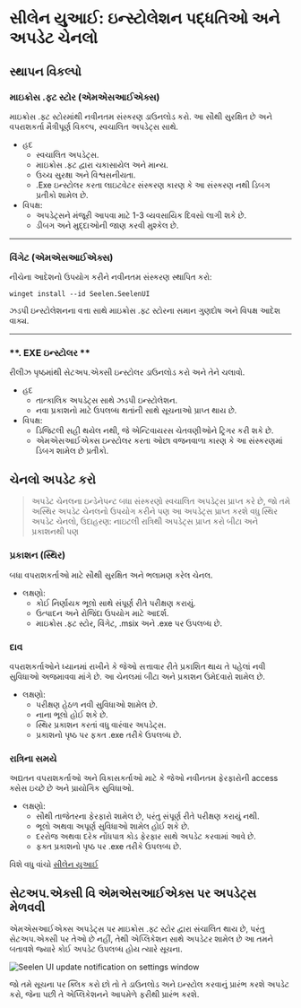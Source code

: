 # **સીલેન યુઆઈ: ઇન્સ્ટોલેશન પદ્ધતિઓ અને અપડેટ ચેનલો**

## **સ્થાપન વિકલ્પો**

### **માઇક્રોસ .ફ્ટ સ્ટોર (એમએસઆઈએક્સ)**

માઇક્રોસ .ફ્ટ સ્ટોરમાંથી નવીનતમ સંસ્કરણ ડાઉનલોડ કરો. આ સૌથી સુરક્ષિત છે
 અને વપરાશકર્તા મૈત્રીપૂર્ણ વિકલ્પ, સ્વચાલિત અપડેટ્સ સાથે.

*   હદ
    *   સ્વચાલિત અપડેટ્સ.
    *   માઇક્રોસ .ફ્ટ દ્વારા ચકાસાયેલ અને માન્ય.
    *   ઉચ્ચ સુરક્ષા અને વિશ્વસનીયતા.
    *   .Exe ઇન્સ્ટોલર કરતા લાઇટવેટર સંસ્કરણ કારણ કે આ સંસ્કરણ નથી
         ડિબગ પ્રતીકો શામેલ છે.
*   વિપક્ષ:
    *   અપડેટ્સને મંજૂરી આપવા માટે 1-3 વ્યવસાયિક દિવસો લાગી શકે છે.
    *   ડીબગ અને મુદ્દાઓની જાણ કરવી મુશ્કેલ છે.

***

### **વિંગેટ (એમએસઆઈએક્સ)**

નીચેના આદેશનો ઉપયોગ કરીને નવીનતમ સંસ્કરણ સ્થાપિત કરો:

```pwsh
winget install --id Seelen.SeelenUI
```

ઝડપી ઇન્સ્ટોલેશનના વત્તા સાથે માઇક્રોસ .ફ્ટ સ્ટોરના સમાન ગુણદોષ અને વિપક્ષ
 આદેશ વાક્ય.

***

### \*\*. EXE ઇન્સ્ટોલર \*\*

રીલીઝ પૃષ્ઠમાંથી સેટઅપ.એક્સી ઇન્સ્ટોલર ડાઉનલોડ કરો અને તેને ચલાવો.

*   હદ
    *   તાત્કાલિક અપડેટ્સ સાથે ઝડપી ઇન્સ્ટોલેશન.
    *   નવા પ્રકાશનો માટે ઉપલબ્ધ થતાંની સાથે સૂચનાઓ પ્રાપ્ત થાય છે.
*   વિપક્ષ:
    *   ડિજિટલી સહી થયેલ નથી, જે એન્ટિવાયરસ ચેતવણીઓને ટ્રિગર કરી શકે છે.
    *   એમએસઆઈએક્સ ઇન્સ્ટોલર કરતા ઓછા વજનવાળા કારણ કે આ સંસ્કરણમાં ડિબગ શામેલ છે
         પ્રતીકો.

## **ચેનલો અપડેટ કરો**

> અપડેટ ચેનલના ઇન્ડેનેપન્ટ બધા સંસ્કરણો સ્વચાલિત અપડેટ્સ પ્રાપ્ત કરે છે,
>  જો તમે અસ્થિર અપડેટ ચેનલનો ઉપયોગ કરીને પણ આ અપડેટ્સ પ્રાપ્ત કરશે
>  વધુ સ્થિર અપડેટ ચેનલો, ઉદાહરણ: નાઇટલી રાત્રિથી અપડેટ્સ પ્રાપ્ત કરો
>  બીટા અને પ્રકાશનથી પણ

### **પ્રકાશન (સ્થિર)**

બધા વપરાશકર્તાઓ માટે સૌથી સુરક્ષિત અને ભલામણ કરેલ ચેનલ.

*   લક્ષણો:
    *   કોઈ નિર્ણાયક ભૂલો સાથે સંપૂર્ણ રીતે પરીક્ષણ કરાયું.
    *   ઉત્પાદન અને રોજિંદા ઉપયોગ માટે આદર્શ.
    *   માઇક્રોસ .ફ્ટ સ્ટોર, વિંગેટ, .msix અને .exe પર ઉપલબ્ધ છે.

### **દાવ**

વપરાશકર્તાઓને ધ્યાનમાં રાખીને કે જેઓ સત્તાવાર રીતે પ્રકાશિત થાય તે પહેલાં નવી સુવિધાઓ અજમાવવા માંગે છે.
 આ ચેનલમાં બીટા અને પ્રકાશન ઉમેદવારો શામેલ છે.

*   લક્ષણો:
    *   પરીક્ષણ હેઠળ નવી સુવિધાઓ શામેલ છે.
    *   નાના ભૂલો હોઈ શકે છે.
    *   સ્થિર પ્રકાશન કરતાં વધુ વારંવાર અપડેટ્સ.
    *   પ્રકાશનો પૃષ્ઠ પર ફક્ત .exe તરીકે ઉપલબ્ધ છે.

### **રાત્રિના સમયે**

અદ્યતન વપરાશકર્તાઓ અને વિકાસકર્તાઓ માટે કે જેઓ નવીનતમ ફેરફારોની access ક્સેસ ઇચ્છે છે અને
 પ્રાયોગિક સુવિધાઓ.

*   લક્ષણો:
    *   સૌથી તાજેતરના ફેરફારો શામેલ છે, પરંતુ સંપૂર્ણ રીતે પરીક્ષણ કરાયું નથી.
    *   ભૂલો અથવા અપૂર્ણ સુવિધાઓ શામેલ હોઈ શકે છે.
    *   દરરોજ અથવા દરેક નોંધપાત્ર કોડ ફેરફાર સાથે અપડેટ કરવામાં આવે છે.
    *   ફક્ત પ્રકાશનો પૃષ્ઠ પર .exe તરીકે ઉપલબ્ધ છે.

વિશે વધુ વાંચો [સીલેન યુઆઈ](./nightly.md)

## **સેટઅપ.એક્સી વિ એમએસઆઈએક્સ પર અપડેટ્સ મેળવવી**

એમએસઆઈએક્સ અપડેટ્સ પર માઇક્રોસ .ફ્ટ સ્ટોર દ્વારા સંચાલિત થાય છે, પરંતુ સેટઅપ.એક્સી પર તેઓ છે
 નહીં, તેથી એપ્લિકેશન સાથે અપડેટર શામેલ છે આ તમને બતાવશે
 જ્યારે કોઈ અપડેટ ઉપલબ્ધ હોય ત્યારે સૂચના.

![Seelen UI update notification on settings window](https://github.com/Seelen-Inc/slu-blog/blob/master/blog/seelen-ui-distribution-channels/image.png?raw=true)

જો તમે સૂચના પર ક્લિક કરો છો તો તે ડાઉનલોડ અને ઇન્સ્ટોલ કરવાનું પ્રારંભ કરશે
 અપડેટ કરો, જેના પછી તે એપ્લિકેશનને આપમેળે ફરીથી પ્રારંભ કરશે.
